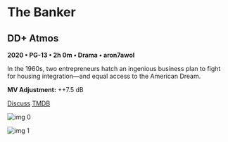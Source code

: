 # The Banker

## DD+ Atmos

**2020 • PG-13 • 2h 0m • Drama • aron7awol**

In the 1960s, two entrepreneurs hatch an ingenious business plan to fight for housing integration—and equal access to the American Dream.

**MV Adjustment:** ++7.5 dB

[Discuss](https://www.avsforum.com/threads/bass-eq-for-filtered-movies.2995212/post-59399192)  [TMDB](627725)

![img 0](https://i.imgur.com/XStWS62.jpg)

![img 1](https://i.imgur.com/Ni8zJWo.png)

